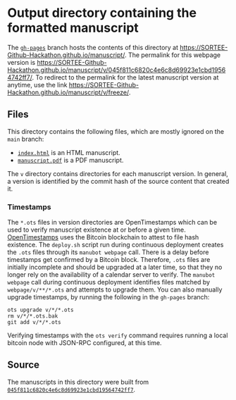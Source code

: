 # Output directory containing the formatted manuscript

The [`gh-pages`](https://github.com/SORTEE-Github-Hackathon/manuscript/tree/gh-pages) branch hosts the contents of this directory at <https://SORTEE-Github-Hackathon.github.io/manuscript/>.
The permalink for this webpage version is <https://SORTEE-Github-Hackathon.github.io/manuscript/v/045f811c6820c4e6c8d69923e1cbd19564742ff7/>.
To redirect to the permalink for the latest manuscript version at anytime, use the link <https://SORTEE-Github-Hackathon.github.io/manuscript/v/freeze/>.

## Files

This directory contains the following files, which are mostly ignored on the `main` branch:

+ [`index.html`](index.html) is an HTML manuscript.
+ [`manuscript.pdf`](manuscript.pdf) is a PDF manuscript.

The `v` directory contains directories for each manuscript version.
In general, a version is identified by the commit hash of the source content that created it.

### Timestamps

The `*.ots` files in version directories are OpenTimestamps which can be used to verify manuscript existence at or before a given time.
[OpenTimestamps](https://opentimestamps.org/) uses the Bitcoin blockchain to attest to file hash existence.
The `deploy.sh` script run during continuous deployment creates the `.ots` files through its `manubot webpage` call.
There is a delay before timestamps get confirmed by a Bitcoin block.
Therefore, `.ots` files are initially incomplete and should be upgraded at a later time, so that they no longer rely on the availability of a calendar server to verify.
The `manubot webpage` call during continuous deployment identifies files matched by `webpage/v/**/*.ots` and attempts to upgrade them.
You can also manually upgrade timestamps, by running the following in the `gh-pages` branch:

```shell
ots upgrade v/*/*.ots
rm v/*/*.ots.bak
git add v/*/*.ots
```

Verifying timestamps with the `ots verify` command requires running a local bitcoin node with JSON-RPC configured, at this time.

## Source

The manuscripts in this directory were built from
[`045f811c6820c4e6c8d69923e1cbd19564742ff7`](https://github.com/SORTEE-Github-Hackathon/manuscript/commit/045f811c6820c4e6c8d69923e1cbd19564742ff7).
